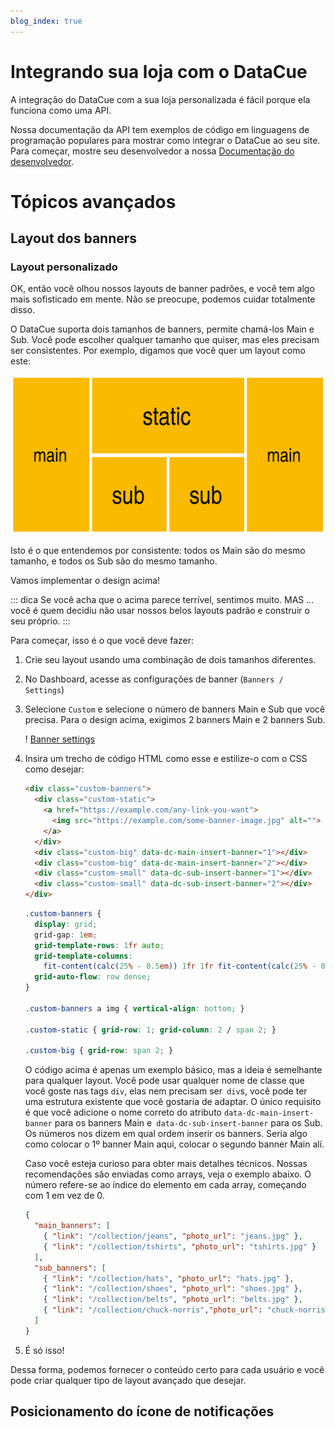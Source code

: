 ```yaml
---
blog_index: true
---
```


# Integrando sua loja com o DataCue

A integração do DataCue com a sua loja personalizada é fácil porque ela funciona como uma API.

Nossa documentação da API tem exemplos de código em linguagens de programação populares para mostrar como integrar o DataCue ao seu site. Para começar, mostre seu desenvolvedor a nossa [Documentação do desenvolvedor](https://developer.datacue.co/).

# Tópicos avançados

## Layout dos banners

### Layout personalizado

OK, então você olhou nossos layouts de banner padrões, e você tem algo mais sofisticado em mente. Não se preocupe, podemos cuidar totalmente disso.

O DataCue suporta dois tamanhos de banners, permite chamá-los Main e Sub. Você pode escolher qualquer tamanho que quiser, mas eles precisam ser consistentes. Por exemplo, digamos que você quer um layout como este:

![Custom Layout](./images/custom-layout.png)

Isto é o que entendemos por consistente: todos os Main são do mesmo tamanho, e todos os Sub são do mesmo tamanho.

Vamos implementar o design acima!

::: dica
Se você acha que o acima parece terrível, sentimos muito. MAS ... você é quem decidiu não usar nossos belos layouts padrão e construir o seu próprio.
:::

Para começar, isso é o que você deve fazer:

1. Crie seu layout usando uma combinação de dois tamanhos diferentes.

2. No Dashboard, acesse as configurações de banner (`Banners / Settings`)

3. Selecione `Custom` e selecione o número de banners Main e Sub que você precisa. Para o design acima, exigimos 2 banners Main e 2 banners Sub.

   ! [Banner settings](./images/banner-settings.png)

4. Insira um trecho de código HTML como esse e estilize-o com o CSS como desejar:

   ```html
   <div class="custom-banners">
     <div class="custom-static">
       <a href="https://example.com/any-link-you-want">
         <img src="https://example.com/some-banner-image.jpg" alt="">
       </a>
     </div>
     <div class="custom-big" data-dc-main-insert-banner="1"></div>
     <div class="custom-big" data-dc-main-insert-banner="2"></div>
     <div class="custom-small" data-dc-sub-insert-banner="1"></div>
     <div class="custom-small" data-dc-sub-insert-banner="2"></div>
   </div>
   ```
  
   ```css
   .custom-banners {
     display: grid;
     grid-gap: 1em;
     grid-template-rows: 1fr auto;
     grid-template-columns:
       fit-content(calc(25% - 0.5em)) 1fr 1fr fit-content(calc(25% - 0.5em));
     grid-auto-flow: row dense;
   }

   .custom-banners a img { vertical-align: bottom; }

   .custom-static { grid-row: 1; grid-column: 2 / span 2; }

   .custom-big { grid-row: span 2; }
   ```

   O código acima é apenas um exemplo básico, mas a ideia é semelhante para qualquer layout. Você pode usar qualquer nome de classe que você goste nas tags `div`, elas nem precisam ser` div`s, você pode ter uma estrutura existente que você gostaria de adaptar. O único requisito é que você adicione o nome correto do atributo `data-dc-main-insert-banner` para os banners Main e` data-dc-sub-insert-banner` para os Sub. Os números nos dizem em qual ordem inserir os banners. Seria algo como colocar o 1º banner Main aqui, colocar o segundo banner Main alí.

   Caso você esteja curioso para obter mais detalhes técnicos. Nossas recomendações são enviadas como arrays, veja o exemplo abaixo. O número refere-se ao índice do elemento em cada array, começando com 1 em vez de 0.

   ``` json
   {
     "main_banners": [
       { "link": "/collection/jeans", "photo_url": "jeans.jpg" },
       { "link": "/collection/tshirts", "photo_url": "tshirts.jpg" }
     ],
     "sub_banners": [
       { "link": "/collection/hats", "photo_url": "hats.jpg" },
       { "link": "/collection/shoes", "photo_url": "shoes.jpg" },
       { "link": "/collection/belts", "photo_url": "belts.jpg" },
       { "link": "/collection/chuck-norris","photo_url": "chuck-norris.jpg" }
     ]
   }
   ```

5. É só isso!

Dessa forma, podemos fornecer o conteúdo certo para cada usuário e você pode criar qualquer tipo de layout avançado que desejar.

## Posicionamento do ícone de notificações